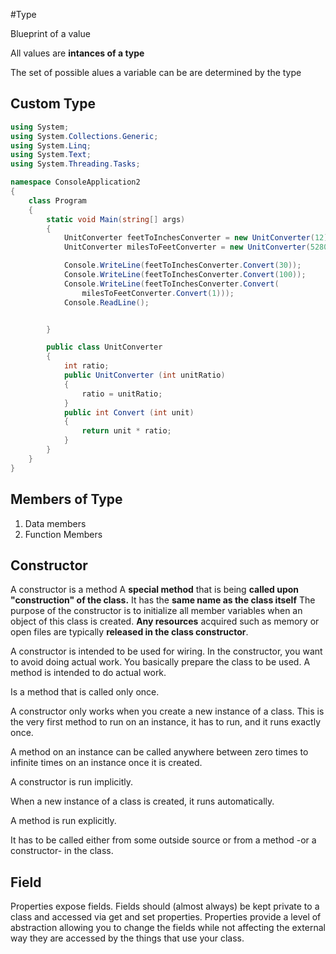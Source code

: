 #Type

Blueprint of a value

All values are **intances of a type**

The set of possible alues a variable can be are determined by the type
## Custom Type
```C#
using System;
using System.Collections.Generic;
using System.Linq;
using System.Text;
using System.Threading.Tasks;

namespace ConsoleApplication2
{
    class Program
    {
        static void Main(string[] args)
        {
            UnitConverter feetToInchesConverter = new UnitConverter(12);
            UnitConverter milesToFeetConverter = new UnitConverter(5280);

            Console.WriteLine(feetToInchesConverter.Convert(30));
            Console.WriteLine(feetToInchesConverter.Convert(100));
            Console.WriteLine(feetToInchesConverter.Convert(
                milesToFeetConverter.Convert(1)));
            Console.ReadLine();


        }

        public class UnitConverter
        {
            int ratio;
            public UnitConverter (int unitRatio)
            {
                ratio = unitRatio;
            }
            public int Convert (int unit)
            {
                return unit * ratio;
            }
        }
    }
}
```

## Members of Type

1) Data members
2) Function Members

## Constructor

A constructor is a method 
A **special method** that is being **called upon "construction" of the class.**
It has the **same name as the class itself**
The purpose of the constructor is to initialize all member variables when an object of this class is created. 
**Any resources** acquired such as memory or open files are typically **released in the class constructor**.

A constructor is intended to be used for wiring. 
In the constructor, you want to avoid doing actual work. 
You basically prepare the class to be used. 
A method is intended to do actual work.

Is a method that is called only once. 


A constructor only works when you create a new instance of a class. 
This is the very first method to run on an instance, it has to run, and it runs exactly once.

A method on an instance can be called anywhere between zero times to infinite times on an instance once it is created.

A constructor is run implicitly. 

When a new instance of a class is created, it runs automatically. 

A method is run explicitly. 

It has to be called either from some outside source or from a method -or a constructor- in the class.


## Field

Properties expose fields. Fields should (almost always) be kept private to a class and accessed via get and set properties. 
Properties provide a level of abstraction allowing you to change the fields while not affecting the external way they are accessed by the things that use your class.
